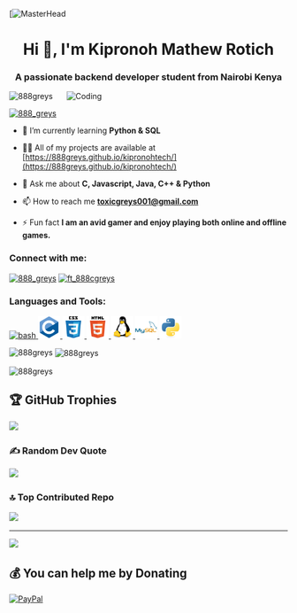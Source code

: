 [![MasterHead](https://cdn.dribbble.com/users/1019864/screenshots/3079099/codeloop.gif)

<h1 align="center">Hi 👋, I'm Kipronoh Mathew Rotich</h1>
<h3 align="center">A passionate backend developer student from Nairobi Kenya</h3>

<img align="right" alt="Coding" width="400" src="https://cdn.dribbble.com/users/1162077/screenshots/3848914/programmer.gif">

<p align="left"> <img src="https://komarev.com/ghpvc/?username=888greys&label=Profile%20views&color=0e75b6&style=flat" alt="888greys" /> </p>

<p align="left"> <a href="https://twitter.com/888_greys" target="blank"><img src="https://img.shields.io/twitter/follow/888_greys?logo=twitter&style=for-the-badge" alt="888_greys" /></a> </p>

- 🌱 I’m currently learning **Python & SQL**

- 👨‍💻 All of my projects are available at [https://888greys.github.io/kipronohtech/](https://888greys.github.io/kipronohtech/)

- 💬 Ask me about **C, Javascript, Java, C++ & Python**

- 📫 How to reach me **toxicgreys001@gmail.com**

- ⚡ Fun fact **I am an avid gamer and enjoy playing both online and offline games.**

<h3 align="left">Connect with me:</h3>
<p align="left">
<a href="https://twitter.com/888_greys" target="blank"><img align="center" src="https://raw.githubusercontent.com/rahuldkjain/github-profile-readme-generator/master/src/images/icons/Social/twitter.svg" alt="888_greys" height="30" width="40" /></a>
<a href="https://instagram.com/ft_888cgreys" target="blank"><img align="center" src="https://raw.githubusercontent.com/rahuldkjain/github-profile-readme-generator/master/src/images/icons/Social/instagram.svg" alt="ft_888cgreys" height="30" width="40" /></a>
</p>

<h3 align="left">Languages and Tools:</h3>
<p align="left"> <a href="https://www.gnu.org/software/bash/" target="_blank" rel="noreferrer"> <img src="https://www.vectorlogo.zone/logos/gnu_bash/gnu_bash-icon.svg" alt="bash" width="40" height="40"/> </a> <a href="https://www.cprogramming.com/" target="_blank" rel="noreferrer"> <img src="https://raw.githubusercontent.com/devicons/devicon/master/icons/c/c-original.svg" alt="c" width="40" height="40"/> </a> <a href="https://www.w3schools.com/css/" target="_blank" rel="noreferrer"> <img src="https://raw.githubusercontent.com/devicons/devicon/master/icons/css3/css3-original-wordmark.svg" alt="css3" width="40" height="40"/> </a> <a href="https://www.w3.org/html/" target="_blank" rel="noreferrer"> <img src="https://raw.githubusercontent.com/devicons/devicon/master/icons/html5/html5-original-wordmark.svg" alt="html5" width="40" height="40"/> </a> <a href="https://www.linux.org/" target="_blank" rel="noreferrer"> <img src="https://raw.githubusercontent.com/devicons/devicon/master/icons/linux/linux-original.svg" alt="linux" width="40" height="40"/> </a> <a href="https://www.mysql.com/" target="_blank" rel="noreferrer"> <img src="https://raw.githubusercontent.com/devicons/devicon/master/icons/mysql/mysql-original-wordmark.svg" alt="mysql" width="40" height="40"/> </a> <a href="https://www.python.org" target="_blank" rel="noreferrer"> <img src="https://raw.githubusercontent.com/devicons/devicon/master/icons/python/python-original.svg" alt="python" width="40" height="40"/> </a> </p>

<p><img align="left" src="https://github-readme-stats.vercel.app/api/top-langs?username=888greys&show_icons=true&locale=en&layout=compact" alt="888greys" /></p>

<p>&nbsp;<img align="center" src="https://github-readme-stats.vercel.app/api?username=888greys&show_icons=true&locale=en" alt="888greys" /></p>

<p><img align="center" src="https://github-readme-streak-stats.herokuapp.com/?user=888greys&" alt="888greys" /></p>

## 🏆 GitHub Trophies
![](https://github-profile-trophy.vercel.app/?username=888Greys&theme=radical&no-frame=false&no-bg=false&margin-w=4)

### ✍️ Random Dev Quote
![](https://quotes-github-readme.vercel.app/api?type=horizontal&theme=radical)

### 🔝 Top Contributed Repo
![](https://github-contributor-stats.vercel.app/api?username=888Greys&limit=5&theme=dark&combine_all_yearly_contributions=true)

---
[![](https://visitcount.itsvg.in/api?id=888Greys&icon=3&color=4)](https://visitcount.itsvg.in)

  ## 💰 You can help me by Donating
  [![PayPal](https://img.shields.io/badge/PayPal-00457C?style=for-the-badge&logo=paypal&logoColor=white)](https://paypal.me/kipronohm8@gmail.com)

